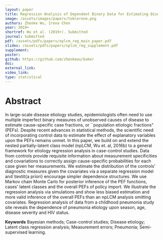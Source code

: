 ```yaml
---
layout: paper
title: Regression Analysis of Dependent Binary Data for Estimating Disease Etiology from Case-Control Studies
image: /assets/images/papers/toblerone.png
authors: Zhenke Wu, Irena Chen
year: 2019+
shortref: Wu et al. (2019+). Submitted
journal: Submitted
pdf: /assets/pdfs/papers/nplcm_reg_main_paper.pdf
slides: /assets/pdfs/papers/nplcm_reg_supplement.pdf
supplement:  
poster: 
github: https://github.com/zhenkewu/baker
doi: 
external_link: 
video_link: 
type: statistical
---
```


# Abstract

In large-scale disease etiology studies, epidemiologists often need to use multiple imperfect binary measures of unobserved causes of disease to estimate cause-specific case fractions, or ``population etiologic fractions" (PEFs). Despite recent advances in statistical methods, the scientific need of incorporating control data to estimate the effect of explanatory variables upon the PEFs remains unmet. In this paper, we build on and extend the nested partially-latent class model (npLCM, Wu et. al, 2016b) to a general framework for etiology regression analysis in case-control studies. Data from controls provide requisite information about measurement specificities and covariations to correctly assign cause-specific probabilities for each case given her measurements. We estimate the distribution of the controls' diagnostic measures given the covariates via a separate regression model and \textit{a priori} encourage simpler dependence structures. We use Markov chain Monte Carlo for posterior inference of the PEF functions, cases' latent classes and the overall PEFs of policy import. We illustrate the regression analysis via simulations and show less biased estimation and more valid inference of the overall PEFs than an npLCM analysis omitting covariates. Regression analysis of data from a childhood pneumonia study site reveals the dependence of pneumonia etiology upon season, age, disease severity and HIV status.



**Keywords** Bayesian methods; Case-control studies; Disease etiology; Latent class regression analysis; Measurement errors; Pneumonia; Semi-supervised learning.